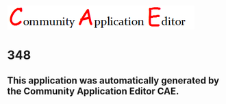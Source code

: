 ![CAE](https://github.com/GHProjectsTest/CAE-Deployment-Temp/blob/master/img/logo.png)  

348
===================


This application was automatically generated by the Community Application Editor CAE.  
---------------
